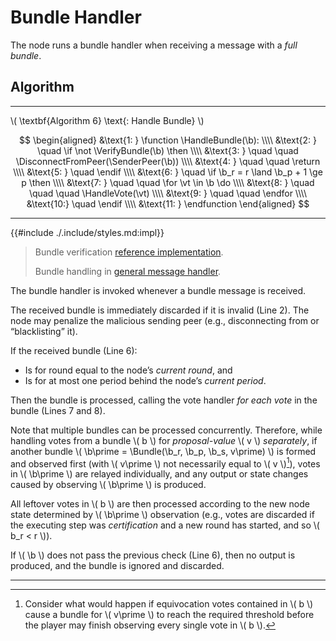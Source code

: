 $$
\newcommand \HandleBundle {\mathrm{HandleBundle}}
\newcommand \VerifyBundle {\mathrm{VerifyBundle}}
\newcommand \HandleVote {\mathrm{HandleVote}}
\newcommand \SenderPeer {\mathrm{SenderPeer}}
\newcommand \DisconnectFromPeer {\mathrm{DisconnectFromPeer}}
\newcommand \function {\textbf{function }}
\newcommand \return {\textbf{return }}
\newcommand \endfunction {\textbf{end function}}
\newcommand \if {\textbf{if }}
\newcommand \then {\textbf{ then}}
\newcommand \endif {\textbf{end if}}
\newcommand \for {\textbf{for }}
\newcommand \do {\textbf{ do}}
\newcommand \endfor {\textbf{end for}}
\newcommand \not {\textbf{not }}
\newcommand \vt {\mathit{vote}}
\newcommand \b {\mathit{bundle}}
$$

# Bundle Handler

The node runs a bundle handler when receiving a message with a _full bundle_.

## Algorithm

---

\\( \textbf{Algorithm 6} \text{: Handle Bundle} \\)

$$
\begin{aligned}
&\text{1: } \function \HandleBundle(\b): \\\\
&\text{2: } \quad \if \not \VerifyBundle(\b) \then \\\\
&\text{3: } \quad \quad \DisconnectFromPeer(\SenderPeer(\b)) \\\\
&\text{4: } \quad \quad \return \\\\
&\text{5: } \quad \endif \\\\
&\text{6: } \quad \if \b_r = r \land \b_p + 1 \ge p \then \\\\
&\text{7: } \quad \quad \for \vt \in \b \do \\\\
&\text{8: } \quad \quad \quad \HandleVote(\vt) \\\\
&\text{9: } \quad \quad \endfor \\\\
&\text{10:} \quad \endif \\\\
&\text{11: } \endfunction
\end{aligned}
$$

---

{{#include ./.include/styles.md:impl}}
> Bundle verification [reference implementation](https://github.com/algorand/go-algorand/blob/1f5c06b559ffe6485a47b623997684430bc18337/agreement/bundle.go#L147).
>
> Bundle handling in [general message handler](https://github.com/algorand/go-algorand/blob/55011f93fddb181c643f8e3f3d3391b62832e7cd/agreement/player.go#L753-L770).

The bundle handler is invoked whenever a bundle message is received.

The received bundle is immediately discarded if it is invalid (Line 2). The node
may penalize the malicious sending peer (e.g., disconnecting from or “blacklisting”
it).

If the received bundle (Line 6):

- Is for round equal to the node’s _current round_, and
- Is for at most one period behind the node’s _current period_.

Then the bundle is processed, calling the vote handler _for each vote_ in the bundle
(Lines 7 and 8).

Note that multiple bundles can be processed concurrently. Therefore, while handling
votes from a bundle \\( b \\) for _proposal-value_ \\( v \\) _separately_, if another
bundle \\( \b\prime = \Bundle(\b_r, \b_p, \b_s, v\prime) \\) is formed and observed
first (with \\( v\prime \\) not necessarily equal to \\( v \\)[^1]), votes in
\\( \b\prime \\) are relayed individually, and any output or state changes caused
by observing \\( \b\prime \\) is produced.

All leftover votes in \\( b \\) are then processed according to the new node state
determined by \\( \b\prime \\) observation (e.g., votes are discarded if the executing
step was _certification_ and a new round has started, and so \\( b_r < r \\)).

If \\( \b \\) does not pass the previous check (Line 6), then no output is produced,
and the bundle is ignored and discarded.

---

[^1]: Consider what would happen if equivocation votes contained in \\( b \\) cause
a bundle for \\( v\prime \\) to reach the required threshold before the player may
finish observing every single vote in \\( b \\).